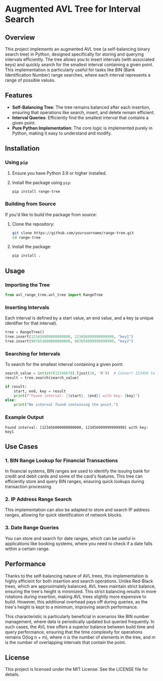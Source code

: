 # Augmented AVL Tree for Interval Search

## Overview

This project implements an augmented AVL tree (a self-balancing binary search tree) in Python, designed specifically for storing and querying intervals efficiently. The tree allows you to insert intervals (with associated keys) and quickly search for the smallest interval containing a given point. This implementation is particularly useful for tasks like BIN (Bank Identification Number) range searches, where each interval represents a range of possible values.

## Features

- **Self-Balancing Tree**: The tree remains balanced after each insertion, ensuring that operations like search, insert, and delete remain efficient.
- **Interval Queries**: Efficiently find the smallest interval that contains a given point.
- **Pure Python Implementation**: The core logic is implemented purely in Python, making it easy to understand and modify.

## Installation

### Using `pip`

1. Ensure you have Python 3.9 or higher installed.
2. Install the package using `pip`:

   ```sh
   pip install range-tree
   ```

### Building from Source

If you'd like to build the package from source:

1. Clone the repository:

    ```sh
    git clone https://github.com/yourusername/range-tree.git
    cd range-tree
    ```
   
2. Install the package:

    ```sh
    pip install .
    ```

## Usage

### Importing the Tree

```python
from avl_range_tree.avl_tree import RangeTree
```

### Inserting Intervals

Each interval is defined by a start value, an end value, and a key (a unique identifier for that interval).

```python
tree = RangeTree()
tree.insert(123456000000000000, 123456999999999999, "key1")
tree.insert(987654000000000000, 987654999999999999, "key2")
```

### Searching for Intervals

To search for the smallest interval containing a given point:

```python
search_value = int(str(12345678).ljust(16, '0'))  # Convert 123456 to 1234567800000000
result = tree.search(search_value)

if result:
    start, end, key = result
    print(f"Found interval: [{start}, {end}] with key: {key}")
else:
    print("No interval found containing the point.")
```

### Example Output

```shell
Found interval: [123456000000000000, 123456999999999999] with key: key1
```

## Use Cases

### 1. BIN Range Lookup for Financial Transactions

In financial systems, BIN ranges are used to identify the issuing bank for credit and debit cards and some of the card's features. This tree can efficiently store and query BIN ranges, ensuring quick lookups during transaction processing.

### 2. IP Address Range Search

This implementation can also be adapted to store and search IP address ranges, allowing for quick identification of network blocks.

### 3. Date Range Queries

You can store and search for date ranges, which can be useful in applications like booking systems, where you need to check if a date falls within a certain range.

## Performance

Thanks to the self-balancing nature of AVL trees, this implementation is highly efficient for both insertion and search operations. Unlike Red-Black trees, which are approximately balanced, AVL trees maintain strict balance, ensuring the tree's height is minimized. This strict balancing results in more rotations during insertion, making AVL trees slightly more expensive to build. However, this additional overhead pays off during queries, as the tree's height is kept to a minimum, improving search performance.

This characteristic is particularly beneficial in scenarios like BIN number management, where data is periodically updated but queried frequently. In such cases, the AVL tree offers a superior balance between build time and query performance, ensuring that the time complexity for operations remains O(log n + m), where n is the number of elements in the tree, and m is the number of overlapping intervals that contain the point.

## License

This project is licensed under the MIT License. See the LICENSE file for details.

